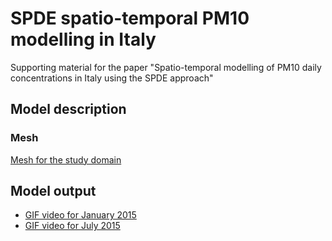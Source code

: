 # SPDE spatio-temporal PM10 modelling  in Italy

Supporting material for the paper "Spatio-temporal modelling of PM10 daily concentrations in Italy using the SPDE approach"


## Model description

### Mesh

[Mesh for the study domain](./docs/mesh.md)

## Model output

* [GIF video for January 2015](./docs/video_january2015.md)
* [GIF video for July 2015](./docs/video_july2015.md)
